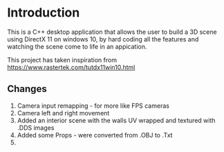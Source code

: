 # Introduction #
This is a C++ desktop application that allows the user to build a 3D scene using DirectX 11 on windows 10,
by hard coding all the features and watching the scene come to life in an appication. 

This project has taken inspiration from https://www.rastertek.com/tutdx11win10.html

## Changes ##
1. Camera input remapping - for more like FPS cameras
2. Camera left and right movement
3. Added an interior scene with the walls UV wrapped and textured with .DDS images
4. Added some Props - were converted from .OBJ to .Txt
5. 
